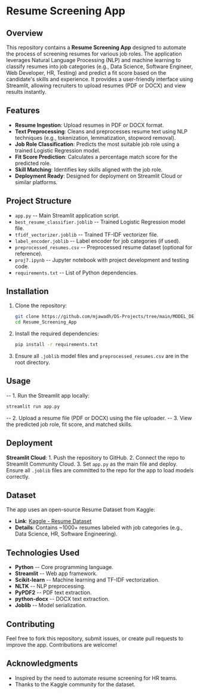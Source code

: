 # Resume Screening App

## Overview
This repository contains a **Resume Screening App** designed to automate the process of screening resumes for various job roles. The application leverages Natural Language Processing (NLP) and machine learning to classify resumes into job categories (e.g., Data Science, Software Engineer, Web Developer, HR, Testing) and predict a fit score based on the candidate's skills and experience. It provides a user-friendly interface using Streamlit, allowing recruiters to upload resumes (PDF or DOCX) and view results instantly.

## Features
- **Resume Ingestion**: Upload resumes in PDF or DOCX format.
- **Text Preprocessing**: Cleans and preprocesses resume text using NLP techniques (e.g., tokenization, lemmatization, stopword removal).
- **Job Role Classification**: Predicts the most suitable job role using a trained Logistic Regression model.
- **Fit Score Prediction**: Calculates a percentage match score for the predicted role.
- **Skill Matching**: Identifies key skills aligned with the job role.
- **Deployment Ready**: Designed for deployment on Streamlit Cloud or similar platforms.

## Project Structure
- `app.py` -- Main Streamlit application script.
- `best_resume_classifier.joblib` -- Trained Logistic Regression model file.
- `tfidf_vectorizer.joblib` -- Trained TF-IDF vectorizer file.
- `label_encoder.joblib` -- Label encoder for job categories (if used).
- `preprocessed_resumes.csv` -- Preprocessed resume dataset (optional for reference).
- `proj7.ipynb` -- Jupyter notebook with project development and testing code.
- `requirements.txt` -- List of Python dependencies.

## Installation
1. Clone the repository:
   ```bash
   git clone https://github.com/mjawadh/DS-Projects/tree/main/MODEL_DEPLOYEMENT/Resume_Screening_App.git
   cd Resume_Screening_App
   ```
2. Install the required dependencies:
   ```bash
   pip install -r requirements.txt
   ```
3. Ensure all `.joblib` model files and `preprocessed_resumes.csv` are in the root directory.

## Usage
-- 1. Run the Streamlit app locally:
   ```bash
   streamlit run app.py
   ```
-- 2. Upload a resume file (PDF or DOCX) using the file uploader.
-- 3. View the predicted job role, fit score, and matched skills.

## Deployment
**Streamlit Cloud**: 
    1. Push the repository to GitHub.
    2. Connect the repo to Streamlit Community Cloud.
    3. Set `app.py` as the main file and deploy.
 Ensure all `.joblib` files are committed to the repo for the app to load models correctly.

## Dataset
The app uses an open-source Resume Dataset from Kaggle:
- **Link**: [Kaggle - Resume Dataset](https://www.kaggle.com/datasets/gauravduttakiit/resume-dataset)
- **Details**: Contains ~1000+ resumes labeled with job categories (e.g., Data Science, HR, Software Engineering).

## Technologies Used
- **Python** -- Core programming language.
- **Streamlit** -- Web app framework.
- **Scikit-learn** -- Machine learning and TF-IDF vectorization.
- **NLTK** -- NLP preprocessing.
- **PyPDF2** -- PDF text extraction.
- **python-docx** -- DOCX text extraction.
- **Joblib** -- Model serialization.

## Contributing
Feel free to fork this repository, submit issues, or create pull requests to improve the app. Contributions are welcome!

## Acknowledgments
- Inspired by the need to automate resume screening for HR teams.
- Thanks to the Kaggle community for the dataset.